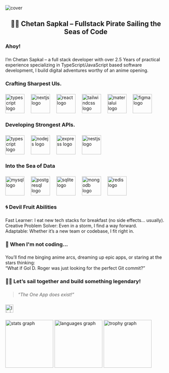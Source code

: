 ![cover](https://github.com/user-attachments/assets/4ab1d3ac-b6e1-4be4-aa7c-eb4097d19675)

<h2 align="center">🏴‍☠️ Chetan Sapkal – Fullstack Pirate Sailing the Seas of Code</h2>

###

<h3 align="left">Ahoy!</h3>

###

<p align="left">I’m Chetan Sapkal – a full stack developer with over 2.5 Years of practical experience specializing in TypeScript/JavaScript based software development, I build digital adventures worthy of an anime opening.</p>

###

<h3 align="left">Crafting Sharpest UIs.</h3>

###

<div align="left">
  <img src="https://skillicons.dev/icons?i=ts" height="60" alt="typescript logo"  />
  <img width="12" />
  <img src="https://cdn.jsdelivr.net/gh/devicons/devicon/icons/nextjs/nextjs-original.svg" height="60" alt="nextjs logo"  />
  <img width="12" />
  <img src="https://cdn.jsdelivr.net/gh/devicons/devicon/icons/react/react-original.svg" height="60" alt="react logo"  />
  <img width="12" />
  <img src="https://skillicons.dev/icons?i=tailwind" height="60" alt="tailwindcss logo"  />
  <img width="12" />
  <img src="https://cdn.jsdelivr.net/gh/devicons/devicon/icons/materialui/materialui-original.svg" height="60" alt="materialui logo"  />
  <img width="12" />
  <img src="https://cdn.jsdelivr.net/gh/devicons/devicon/icons/figma/figma-original.svg" height="60" alt="figma logo"  />
</div>

###

<h3 align="left">Developing Strongest APIs.</h3>

###

<div align="left">
  <img src="https://cdn.jsdelivr.net/gh/devicons/devicon/icons/typescript/typescript-original.svg" height="60" alt="typescript logo"  />
  <img width="12" />
  <img src="https://cdn.jsdelivr.net/gh/devicons/devicon/icons/nodejs/nodejs-original.svg" height="60" alt="nodejs logo"  />
  <img width="12" />
  <img src="https://cdn.jsdelivr.net/gh/devicons/devicon/icons/express/express-original.svg" height="60" alt="express logo"  />
  <img width="12" />
  <img src="https://cdn.jsdelivr.net/gh/devicons/devicon/icons/nestjs/nestjs-original.svg" height="60" alt="nestjs logo"  />
</div>

###

<h3 align="left">Into the Sea of Data</h3>

###

<div align="left">
  <img src="https://cdn.jsdelivr.net/gh/devicons/devicon/icons/mysql/mysql-original.svg" height="60" alt="mysql logo"  />
  <img width="12" />
  <img src="https://cdn.jsdelivr.net/gh/devicons/devicon/icons/postgresql/postgresql-original.svg" height="60" alt="postgresql logo"  />
  <img width="12" />
  <img src="https://cdn.jsdelivr.net/gh/devicons/devicon/icons/sqlite/sqlite-original.svg" height="60" alt="sqlite logo"  />
  <img width="12" />
  <img src="https://cdn.jsdelivr.net/gh/devicons/devicon/icons/mongodb/mongodb-original.svg" height="60" alt="mongodb logo"  />
  <img width="12" />
  <img src="https://cdn.jsdelivr.net/gh/devicons/devicon/icons/redis/redis-original.svg" height="60" alt="redis logo"  />
</div>

###

<h3 align="left">🌀 Devil Fruit Abilities</h3>

###

<p align="left">Fast Learner: I eat new tech stacks for breakfast (no side effects... usually).<br>Creative Problem Solver: Even in a storm, I find a way forward.<br>Adaptable: Whether it’s a new team or codebase, I fit right in.</p>

###

<h3 align="left">🍖 When I'm not coding...</h3>

###

<p align="left">You’ll find me binging anime arcs, dreaming up epic apps, or staring at the stars thinking:<br>“What if Gol D. Roger was just looking for the perfect Git commit?”</p>

###

<h3 align="left">🏴‍☠️ Let’s sail together and build something legendary!</h3>

###

> <i align="left">“The One App does exist!”</i>

###

<div align="left">
  <a href="https://www.linkedin.com/in/thechetanraje/" target="_blank">
    <img src="https://img.shields.io/static/v1?message=LinkedIn&logo=linkedin&label=&color=0077B5&logoColor=white&labelColor=&style=for-the-badge" height="25" alt="linkedin logo"  />
  </a>
</div>

###

<div align="left">
  <img src="https://github-readme-stats.vercel.app/api?username=ceotcr&hide_title=false&hide_rank=false&show_icons=true&include_all_commits=true&count_private=true&disable_animations=false&theme=dracula&locale=en&hide_border=false&order=1" height="150" alt="stats graph"  />
  <img src="https://github-readme-stats.vercel.app/api/top-langs?username=ceotcr&locale=en&hide_title=false&layout=compact&card_width=320&langs_count=5&theme=dracula&hide_border=false&order=2" height="150" alt="languages graph"  />
  <img src="https://github-profile-trophy.vercel.app?username=ceotcr&theme=monokai&column=-1&row=1&margin-w=8&margin-h=8&no-bg=false&no-frame=true&order=4" height="150" alt="trophy graph"  />
</div>
